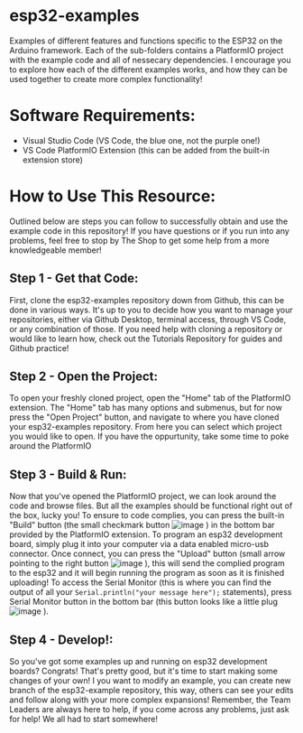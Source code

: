 # esp32-examples
Examples of different features and functions specific to the ESP32 on the Arduino framework. Each of the sub-folders contains a PlatformIO project
with the example code and all of nessecary dependencies. I encourage you to explore how each of the different examples works, and how they can be used together to create more complex functionality!

# Software Requirements:
- Visual Studio Code (VS Code, the blue one, not the purple one!)
- VS Code PlatformIO Extension (this can be added from the built-in extension store)

# How to Use This Resource:
Outlined below are steps you can follow to successfully obtain and use the example code in this repository! If you have questions or if you run into any problems, feel free to stop by The Shop to get some help from a more knowledgeable member!

## Step 1 - Get that Code:
First, clone the esp32-examples repository down from Github, this can be done in various ways. It's up to you to decide how you want to manage your repositories, either via Github Desktop, terminal access, through VS Code, or any combination of those. If you need help with cloning a repository or would like to learn how, check out the Tutorials Repository for guides and Github practice! 

## Step 2 - Open the Project:
To open your freshly cloned project, open the "Home" tab of the PlatformIO extension. The "Home" tab has many options and submenus, but for now press the "Open Project" button, and navigate to where you have cloned your esp32-examples repository. From here you can select which project you would like to open. If you have the oppurtunity, take some time to poke around the PlatformIO

## Step 3 - Build & Run: 
Now that you've opened the PlatformIO project, we can look around the code and browse files. But all the examples should be functional right out of the box, lucky you! To ensure to code complies, you can press the built-in "Build" button (the small checkmark button ![image](https://user-images.githubusercontent.com/38026244/191997835-09313f40-032f-4b2c-af69-8039da36c53b.png)
) in the bottom bar provided by the PlatformIO extension. To program an esp32 development board, simply plug it into your computer via a data enabled micro-usb connector. Once connect, you can press the "Upload" button (small arrow pointing to the right button ![image](https://user-images.githubusercontent.com/38026244/191997964-19cd188f-39aa-40c4-a9e6-f2f2d31665c7.png)
), this will send the complied program to the esp32 and it will begin running the program as soon as it is finished uploading! To access the Serial Monitor (this is where you can find the output of all your ```Serial.println("your message here");``` statements), press Serial Monitor button in the bottom bar (this button looks like a little plug ![image](https://user-images.githubusercontent.com/38026244/191998107-347f620c-63fd-4c1d-9442-9469dec919de.png)
). 

## Step 4 - Develop!:
So you've got some examples up and running on esp32 development boards? Congrats! That's pretty good, but it's time to start making some changes of your own! I you want to modify an example, you can create new branch of the esp32-example repository, this way, others can see your edits and follow along with your more complex expansions! Remember, the Team Leaders are always here to help, if you come across any problems, just ask for help! We all had to start somewhere! 
